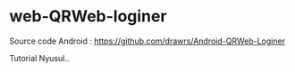# web-QRWeb-loginer
Source code Android : https://github.com/drawrs/Android-QRWeb-Loginer

Tutorial Nyusul..
